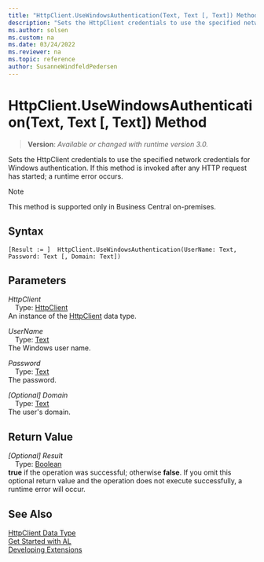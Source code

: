```yaml
---
title: "HttpClient.UseWindowsAuthentication(Text, Text [, Text]) Method"
description: "Sets the HttpClient credentials to use the specified network credentials for Windows authentication."
ms.author: solsen
ms.custom: na
ms.date: 03/24/2022
ms.reviewer: na
ms.topic: reference
author: SusanneWindfeldPedersen
---
```

[//]: # (START>DO_NOT_EDIT)
[//]: # (IMPORTANT:Do not edit any of the content between here and the END>DO_NOT_EDIT.)
[//]: # (Any modifications should be made in the .xml files in the ModernDev repo.)
# HttpClient.UseWindowsAuthentication(Text, Text [, Text]) Method
> **Version**: _Available or changed with runtime version 3.0._

Sets the HttpClient credentials to use the specified network credentials for Windows authentication. If this method is invoked after any HTTP request has started; a runtime error occurs.

> [!NOTE]
> This method is supported only in Business Central on-premises.

## Syntax
```AL
[Result := ]  HttpClient.UseWindowsAuthentication(UserName: Text, Password: Text [, Domain: Text])
```
## Parameters
*HttpClient*  
&emsp;Type: [HttpClient](httpclient-data-type.md)  
An instance of the [HttpClient](httpclient-data-type.md) data type.  

*UserName*  
&emsp;Type: [Text](../text/text-data-type.md)  
The Windows user name.  

*Password*  
&emsp;Type: [Text](../text/text-data-type.md)  
The password.  

*[Optional] Domain*  
&emsp;Type: [Text](../text/text-data-type.md)  
The user's domain.  


## Return Value
*[Optional] Result*  
&emsp;Type: [Boolean](../boolean/boolean-data-type.md)  
**true** if the operation was successful; otherwise **false**.   If you omit this optional return value and the operation does not execute successfully, a runtime error will occur.  


[//]: # (IMPORTANT: END>DO_NOT_EDIT)
## See Also
[HttpClient Data Type](httpclient-data-type.md)  
[Get Started with AL](../../devenv-get-started.md)  
[Developing Extensions](../../devenv-dev-overview.md)